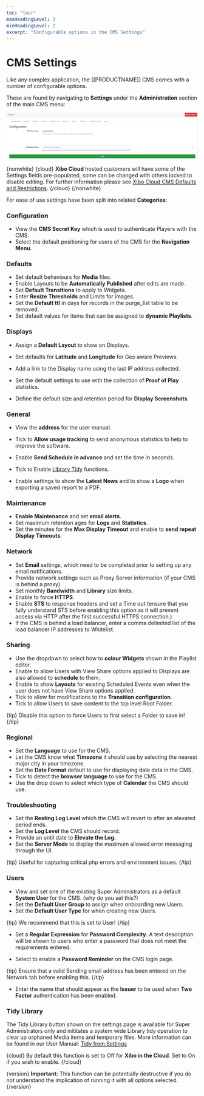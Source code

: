```yaml
---
toc: "tour"
maxHeadingLevel: 3
minHeadingLevel: 2
excerpt: "Configurable options in the CMS Settings"
---
```


# CMS Settings

Like any complex application, the [[PRODUCTNAME]] CMS comes with a number of configurable options. 

These are found by navigating to **Settings** under the **Administration** section of the main CMS menu:

![CMS Settings](img/tour_cms_settings_admin.png) 

{nonwhite}
{cloud}
**Xibo Cloud** hosted customers will have some of the Settings fields pre-populated, some can be changed with others locked to disable editing. For further information please see [Xibo Cloud CMS Defaults and Restrictions](https://xibosignage.com/docs/setup/xibo-in-the-cloud#content-xibo-cloud-cms-defaults-and-restrictions).
{/cloud}
{/nonwhite}

For ease of use settings have been split into related **Categories**:

### Configuration

- View the **CMS Secret Key** which is used to authenticate Players with the CMS.
- Select the default positioning for users of the CMS for the **Navigation Menu**. 

### Defaults 

- Set default behaviours for **Media** files.
- Enable Layouts to be **Automatically Published** after edits are made.
- Set **Default Transitions** to apply to Widgets.
- Enter **Resize Thresholds** and Limits for images.
- Set the **Default ttl** in days for records in the purge_list table to be removed.
- Set default values for items that can be assigned to **dynamic Playlists**.

### **Displays**

- Assign a **Default Layout** to show on Displays.

- Set defaults for **Latitude** and **Longitude** for Geo aware Previews.
- Add a link to the Display name using the last IP address collected.
- Set the default settings to use with the collection of **Proof of Play** statistics.
- Define the default size and retention period for **Display Screenshots**.

### General

- View the **address** for the user manual.

- Tick to **Allow usage tracking** to send anonymous statistics to help to improve the software.

- Enable **Send Schedule in advance** and set the time in seconds.

- Tick to Enable [Library Tidy](media_tidylibrary.html) functions.

- Enable settings to show the **Latest News** and to show a **Logo** when exporting a saved report to a PDF.

### Maintenance 

- **Enable Maintenance** and set **email alerts**.
- Set maximum retention ages for **Logs** and **Statistics**.
- Set the minutes for the **Max Display Timeout** and enable to **send repeat Display Timeouts**.

### Network 

- Set **Email** settings, which need to be completed prior to setting up any email notifications.
- Provide network settings such as Proxy Server information (if your CMS is behind a proxy) 
- Set monthly **Bandwidth** and **Library** size limits.
- Enable to force **HTTPS**.
- Enable **STS** to response headers and set a Time out (ensure that you fully understand STS before enabling this option as it will prevent access via HTTP after the first successful HTTPS connection.)
- If the CMS is behind a load balancer, enter a comma delimited list of the load balancer IP addresses to Whitelist.

### Sharing

- Use the dropdown to select how to **colour Widgets** shown in the Playlist editor.
- Enable to allow Users with View Share options applied to Displays are also allowed to **schedule** to them.
- Enable to show **Layouts** for existing Scheduled Events even when the user does not have View Share options applied.
- Tick to allow for modifications to the **Transition configuration**.
- Tick to allow Users to save content to the top level Root Folder.

{tip}
Disable this option to force Users to first select a Folder to save in!
{/tip}

### Regional

- Set the **Language** to use for the CMS.
- Let the CMS know what **Timezone** it should use by selecting the nearest major city in your timezone.
- Set the **Date Format** default to use for displaying date data in the CMS.
- Tick to detect the **browser language** to use for the CMS.
- Use the drop down to select which type of **Calendar** the CMS should use.

### Troubleshooting

- Set the **Resting Log Level** which the CMS will revert to after an elevated period ends.
- Set the **Log Level** the CMS should record.
- Provide an until date to **Elevate the Log.**
- Set the **Server Mode** to display the maximum allowed error messaging through the UI.

{tip}
Useful for capturing critical php errors and environment issues.
{/tip}

### Users

- View and set one of the existing Super Administrators as a default **System User** for the CMS. (why do you set this?)
- Set the **Default User Group** to assign when onboarding new Users.
- Set the **Default User Type** for when creating new Users. 

{tip}
We recommend that this is set to User!
{/tip}

- Set a **Regular Expression** for **Password Complexity**. A text description will be shown to users who enter a password that does not meet the requirements entered.

- Select to enable a **Password Reminder** on the CMS login page. 

{tip}
Ensure that a valid Sending email address has been entered on the Network tab before enabling this.
{/tip}

- Enter the name that should appear as the **Issuer** to be used when **Two Factor** authentication has been enabled.

### Tidy Library

The Tidy Library button shown on the settings page is available for Super Administrators only and inititates a system wide Library tidy operation to clear up orphaned Media items and temporary files. More information can be found in our User Manual: [Tidy from Settings](https://xibosignage.com/manual/en/media_tidylibrary#content-tidy-from-settings)

{cloud}
By default this function is set to Off for **Xibo in the Cloud**. Set to On if you wish to enable.
{/cloud}

{version}
**Important:** This function can be potentially destructive if you do not understand the implication of running it with all options selected.
{/version}